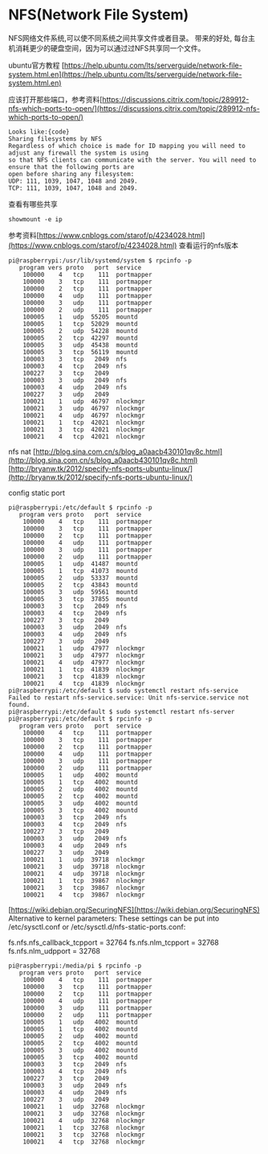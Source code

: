 NFS(Network File System)
========================
NFS网络文件系统,可以使不同系统之间共享文件或者目录。
带来的好处, 每台主机消耗更少的硬盘空间，因为可以通过过NFS共享同一个文件。

ubuntu官方教程
[https://help.ubuntu.com/lts/serverguide/network-file-system.html.en](https://help.ubuntu.com/lts/serverguide/network-file-system.html.en)

应该打开那些端口，参考资料[https://discussions.citrix.com/topic/289912-nfs-which-ports-to-open/](https://discussions.citrix.com/topic/289912-nfs-which-ports-to-open/)
```
Looks like:{code}
Sharing filesystems by NFS
Regardless of which choice is made for ID mapping you will need to adjust any firewall the system is using
so that NFS clients can communicate with the server. You will need to ensure that the following ports are
open before sharing any filesystem:
UDP: 111, 1039, 1047, 1048 and 2049.
TCP: 111, 1039, 1047, 1048 and 2049.
```
查看有哪些共享
```
showmount -e ip
```
参考资料[https://www.cnblogs.com/starof/p/4234028.html](https://www.cnblogs.com/starof/p/4234028.html)
查看运行的nfs版本
```shell-session
pi@raspberrypi:/usr/lib/systemd/system $ rpcinfo -p
   program vers proto   port  service
    100000    4   tcp    111  portmapper
    100000    3   tcp    111  portmapper
    100000    2   tcp    111  portmapper
    100000    4   udp    111  portmapper
    100000    3   udp    111  portmapper
    100000    2   udp    111  portmapper
    100005    1   udp  55205  mountd
    100005    1   tcp  52029  mountd
    100005    2   udp  54228  mountd
    100005    2   tcp  42297  mountd
    100005    3   udp  45438  mountd
    100005    3   tcp  56119  mountd
    100003    3   tcp   2049  nfs
    100003    4   tcp   2049  nfs
    100227    3   tcp   2049
    100003    3   udp   2049  nfs
    100003    4   udp   2049  nfs
    100227    3   udp   2049
    100021    1   udp  46797  nlockmgr
    100021    3   udp  46797  nlockmgr
    100021    4   udp  46797  nlockmgr
    100021    1   tcp  42021  nlockmgr
    100021    3   tcp  42021  nlockmgr
    100021    4   tcp  42021  nlockmgr
```

nfs nat
[http://blog.sina.com.cn/s/blog_a0aacb430101qv8c.html](http://blog.sina.com.cn/s/blog_a0aacb430101qv8c.html)
[http://bryanw.tk/2012/specify-nfs-ports-ubuntu-linux/](http://bryanw.tk/2012/specify-nfs-ports-ubuntu-linux/)

config static port
```shell-session
pi@raspberrypi:/etc/default $ rpcinfo -p
   program vers proto   port  service
    100000    4   tcp    111  portmapper
    100000    3   tcp    111  portmapper
    100000    2   tcp    111  portmapper
    100000    4   udp    111  portmapper
    100000    3   udp    111  portmapper
    100000    2   udp    111  portmapper
    100005    1   udp  41487  mountd
    100005    1   tcp  41073  mountd
    100005    2   udp  53337  mountd
    100005    2   tcp  43843  mountd
    100005    3   udp  59561  mountd
    100005    3   tcp  37855  mountd
    100003    3   tcp   2049  nfs
    100003    4   tcp   2049  nfs
    100227    3   tcp   2049
    100003    3   udp   2049  nfs
    100003    4   udp   2049  nfs
    100227    3   udp   2049
    100021    1   udp  47977  nlockmgr
    100021    3   udp  47977  nlockmgr
    100021    4   udp  47977  nlockmgr
    100021    1   tcp  41839  nlockmgr
    100021    3   tcp  41839  nlockmgr
    100021    4   tcp  41839  nlockmgr
pi@raspberrypi:/etc/default $ sudo systemctl restart nfs-service
Failed to restart nfs-service.service: Unit nfs-service.service not found.
pi@raspberrypi:/etc/default $ sudo systemctl restart nfs-server
pi@raspberrypi:/etc/default $ rpcinfo -p
   program vers proto   port  service
    100000    4   tcp    111  portmapper
    100000    3   tcp    111  portmapper
    100000    2   tcp    111  portmapper
    100000    4   udp    111  portmapper
    100000    3   udp    111  portmapper
    100000    2   udp    111  portmapper
    100005    1   udp   4002  mountd
    100005    1   tcp   4002  mountd
    100005    2   udp   4002  mountd
    100005    2   tcp   4002  mountd
    100005    3   udp   4002  mountd
    100005    3   tcp   4002  mountd
    100003    3   tcp   2049  nfs
    100003    4   tcp   2049  nfs
    100227    3   tcp   2049
    100003    3   udp   2049  nfs
    100003    4   udp   2049  nfs
    100227    3   udp   2049
    100021    1   udp  39718  nlockmgr
    100021    3   udp  39718  nlockmgr
    100021    4   udp  39718  nlockmgr
    100021    1   tcp  39867  nlockmgr
    100021    3   tcp  39867  nlockmgr
    100021    4   tcp  39867  nlockmgr
```
[https://wiki.debian.org/SecuringNFS](https://wiki.debian.org/SecuringNFS)
Alternative to kernel parameters: These settings can be put into /etc/sysctl.conf or /etc/sysctl.d/nfs-static-ports.conf:

fs.nfs.nfs_callback_tcpport = 32764
fs.nfs.nlm_tcpport = 32768
fs.nfs.nlm_udpport = 32768

```
pi@raspberrypi:/media/pi $ rpcinfo -p
   program vers proto   port  service
    100000    4   tcp    111  portmapper
    100000    3   tcp    111  portmapper
    100000    2   tcp    111  portmapper
    100000    4   udp    111  portmapper
    100000    3   udp    111  portmapper
    100000    2   udp    111  portmapper
    100005    1   udp   4002  mountd
    100005    1   tcp   4002  mountd
    100005    2   udp   4002  mountd
    100005    2   tcp   4002  mountd
    100005    3   udp   4002  mountd
    100005    3   tcp   4002  mountd
    100003    3   tcp   2049  nfs
    100003    4   tcp   2049  nfs
    100227    3   tcp   2049
    100003    3   udp   2049  nfs
    100003    4   udp   2049  nfs
    100227    3   udp   2049
    100021    1   udp  32768  nlockmgr
    100021    3   udp  32768  nlockmgr
    100021    4   udp  32768  nlockmgr
    100021    1   tcp  32768  nlockmgr
    100021    3   tcp  32768  nlockmgr
    100021    4   tcp  32768  nlockmgr
```